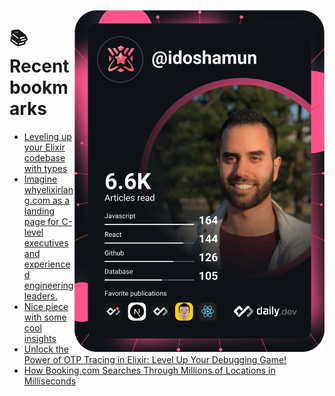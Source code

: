 <a href="https://app.daily.dev/idoshamun"><img src="https://raw.githubusercontent.com/idoshamun/idoshamun/devcard/devcard.svg" align='right' width="400" alt="Ido Shamun's Dev Card"/></a>

# 📚 Recent bookmarks
<!-- BOOKMARKS:START -->
- [Leveling up your Elixir codebase with types](https://app.daily.dev/posts/pXDCY24CK?utm_source=rss&utm_medium=bookmarks&utm_campaign=28849d86070e4c099c877ab6837c61f0)
- [Imagine whyelixirlang.com as a landing page for C-level executives and experienced engineering leaders.](https://app.daily.dev/posts/kWOn0cnjr?utm_source=rss&utm_medium=bookmarks&utm_campaign=28849d86070e4c099c877ab6837c61f0)
- [Nice piece with some cool insights](https://app.daily.dev/posts/VHsRXgAoa?utm_source=rss&utm_medium=bookmarks&utm_campaign=28849d86070e4c099c877ab6837c61f0)
- [Unlock the Power of OTP Tracing in Elixir: Level Up Your Debugging Game!](https://app.daily.dev/posts/g6YHq9dBL?utm_source=rss&utm_medium=bookmarks&utm_campaign=28849d86070e4c099c877ab6837c61f0)
- [How Booking.com Searches Through Millions of Locations in Milliseconds](https://app.daily.dev/posts/PlT5eFZvs?utm_source=rss&utm_medium=bookmarks&utm_campaign=28849d86070e4c099c877ab6837c61f0)
<!-- BOOKMARKS:END -->
